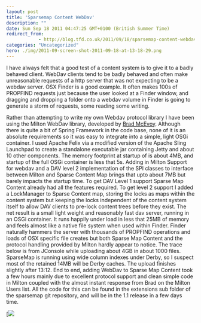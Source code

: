 ```yaml
---
layout: post
title: 'Sparsemap Content WebDav'
description: ""
date: Sun Sep 18 2011 04:47:25 GMT+0100 (British Summer Time)
redirect_from: 
            - http://blog.tfd.co.uk/2011/09/18/sparsemap-content-webdav/
categories: "Uncategorized"
hero: ./img/2011-09-screen-shot-2011-09-18-at-13-18-29.png
---
```

I have always felt that a good test of a content system is to give it to a badly behaved client. WebDav clients tend to be badly behaved and often make unreasonable requests of a http server that was not expecting to be a webdav server. OSX Finder is a good example. It often makes 100s of PROPFIND requests just because the user looked at a Finder window, and dragging and dropping a folder onto a webdav volume in Finder is going to generate a storm of requests, some reading some writing.

Rather than attempting to write my own Webdav protocol library I have been using the Milton WebDav library, developed by [Brad McEvoy](http://www.bradmcevoy.com/blogs/index.html). Although there is quite a bit of Spring Framework in the code base, none of it is an absolute requirements so it was easy to integrate into a simple, light OSGi container. I used Apache Felix via a modified version of the Apache Sling Launchpad to create a standalone executable jar containing Jetty and about 10 other components. The memory footprint at startup of is about 4MB, and startup of the full OSGi container is less that 5s. Adding in Milton Support for webdav and a DAV level 2 implementation of the SPI classes to interface between Milton and Sparse Content Map brings that upto about 7MB but barely impacts the startup time. To get DAV Level 1 support Sparse Map Content already had all the features required. To get level 2 support I added a LockManager to Sparse Content map, storing the locks as maps within the content system but keeping the locks independent of the content system itself to allow DAV clients to pre-lock content trees before they exist. The net result is a small light weight and reasonably fast dav server, running in an OSGi container. It runs happily under load in less that 25MB of memory and feels almost like a native file system when used within Finder. Finder naturally hammers the server with thousands of PROPFIND operations and loads of OSX specific file creates but both Sparse Map Content and the protocol handling provided by Milton hardly appear to notice. The trace below is from JConsole while uploading about 4GB in about 1000 files. SparseMap is running using wide column indexes under Derby, so I suspect most of the retained 14MB will be Derby caches. The upload finishes slightly after 13:12. End to end, adding WebDav to Sparse Map Content took a few hours mainly due to excellent protocol support and clean simple code in Milton coupled with the almost instant response from Brad on the Milton Users list. All the code for this can be found in the extensions sub folder of the sparsemap git repository, and will be in the 1.1 release in a few days time.

[![](https://ik.imagekit.io/htj4bin8p/2011/09/screen-shot-2011-09-18-at-13-18-29.png)
